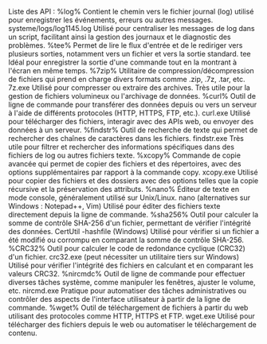 Liste des API : 
%log%	    Contient le chemin vers le fichier journal (log) utilisé pour enregistrer les événements, erreurs ou autres messages.	                                  systeme/logs/log1145.log	                     Utilisé pour centraliser les messages de log dans un script, facilitant ainsi la gestion des journaux et le diagnostic des problèmes.
%tee%	    Permet de lire le flux d'entrée et de le rediriger vers plusieurs sorties, notamment vers un fichier et vers la sortie standard.	                      tee 	                                         Idéal pour enregistrer la sortie d'une commande tout en la montrant à l'écran en même temps.
%7zip%	    Utilitaire de compression/décompression de fichiers qui prend en charge divers formats comme .zip, .7z, .tar, etc.	7z.exe	                                                                             Utilisé pour compresser ou extraire des archives. Très utile pour la gestion de fichiers volumineux ou l'archivage de données.
%curl%	    Outil de ligne de commande pour transférer des données depuis ou vers un serveur à l'aide de différents protocoles (HTTP, HTTPS, FTP, etc.).	            curl.exe                                     Utilisé pour télécharger des fichiers, interagir avec des APIs web, ou envoyer des données à un serveur.
%findstr%	Outil de recherche de texte qui permet de rechercher des chaînes de caractères dans les fichiers.	findstr.exe	                                                                                         Très utile pour filtrer et rechercher des informations spécifiques dans des fichiers de log ou autres fichiers texte.
%xcopy%	    Commande de copie avancée qui permet de copier des fichiers et des répertoires, avec des options supplémentaires par rapport à la commande copy.              xcopy.exe                                  Utilisé pour copier des fichiers et des dossiers avec des options telles que la copie récursive et la préservation des attributs.
%nano%	    Éditeur de texte en mode console, généralement utilisé sur Unix/Linux.	nano (alternatives sur Windows : Notepad++, Vim)	                                                                             Utilisé pour éditer des fichiers texte directement depuis la ligne de commande.
%sha256%	Outil pour calculer la somme de contrôle SHA-256 d'un fichier, permettant de vérifier l'intégrité des données.	CertUtil -hashfile (Windows)        	                                                 Utilisé pour vérifier si un fichier a été modifié ou corrompu en comparant la somme de contrôle SHA-256.
%CRC32%	    Outil pour calculer le code de redondance cyclique (CRC32) d'un fichier.	crc32.exe (peut nécessiter un utilitaire tiers sur Windows)	                                                                 Utilisé pour vérifier l'intégrité des fichiers en calculant et en comparant les valeurs CRC32.
%nircmdc%	Outil de ligne de commande pour effectuer diverses tâches système, comme manipuler les fenêtres, ajuster le volume, etc.	nircmd.exe	                                                                 Pratique pour automatiser des tâches administratives ou contrôler des aspects de l'interface utilisateur à partir de la ligne de commande.
%wget%	    Outil de téléchargement de fichiers à partir du web utilisant des protocoles comme HTTP, HTTPS et FTP.	wget.exe	                                                                                     Utilisé pour télécharger des fichiers depuis le web ou automatiser le téléchargement de contenu.
